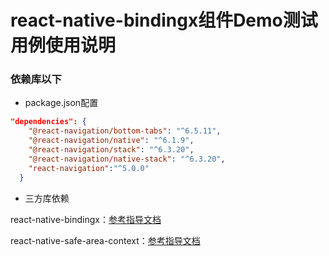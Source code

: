 # react-native-bindingx组件Demo测试用例使用说明

### 依赖库以下 


- package.json配置

```json
"dependencies": {
    "@react-navigation/bottom-tabs": "^6.5.11",
    "@react-navigation/native": "^6.1.9",
    "@react-navigation/stack": "^6.3.20",
    "@react-navigation/native-stack": "^6.3.20",
    "react-navigation":"^5.0.0"
  }
```

- 三方库依赖

react-native-bindingx：[参考指导文档](https://gitee.com/react-native-oh-library/usage-docs/blob/master/zh-cn/react-native-bindingx.md)

react-native-safe-area-context：[参考指导文档](https://gitee.com/react-native-oh-library/usage-docs/blob/master/zh-cn/react-native-safe-area-context.md)







